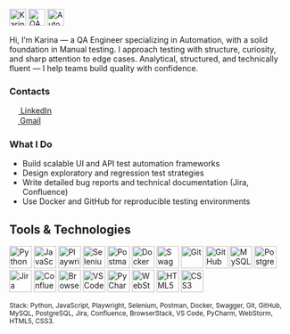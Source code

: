 <p align="left">
  <img src="https://img.shields.io/badge/-Karina%20Ibragimova-3a3a3a?style=for-the-badge&logo=github&logoColor=white" alt="Karina Ibragimova" height="30"/>
  <img src="https://img.shields.io/badge/-QA%20Engineer-557560?style=for-the-badge" alt="QA Engineer" height="30"/>
  <img src="https://img.shields.io/badge/-Automation%20%26%20Manual-c8a487?style=for-the-badge" alt="Automation and Manual" height="30"/>
</p>

Hi, I’m Karina — a QA Engineer specializing in Automation, with a solid foundation in Manual testing.
I approach testing with structure, curiosity, and sharp attention to edge cases.
Analytical, structured, and technically fluent — I help teams build quality with confidence.

### Contacts

[<img src="https://cdn.jsdelivr.net/gh/devicons/devicon/icons/linkedin/linkedin-original.svg" width="16" style="vertical-align:middle;"/> LinkedIn](https://www.linkedin.com/in/i-karina/)  
[<img src="https://www.vectorlogo.zone/logos/gmail/gmail-icon.svg" width="15" style="vertical-align:middle;"/> Gmail](mailto:karinaibragimova54@gmail.com)

### What I Do
- Build scalable UI and API test automation frameworks
- Design exploratory and regression test strategies
- Write detailed bug reports and technical documentation (Jira, Confluence)
- Use Docker and GitHub for reproducible testing environments

##  Tools & Technologies

<p align="left">
  <img src="https://cdn.jsdelivr.net/gh/devicons/devicon/icons/python/python-original.svg" width="40" title="Python"/>
  <img src="https://cdn.jsdelivr.net/gh/devicons/devicon/icons/javascript/javascript-original.svg" width="40" title="JavaScript"/>
  <img src="https://playwright.dev/img/playwright-logo.svg" width="40" title="Playwright"/>
  <img src="https://cdn.jsdelivr.net/gh/devicons/devicon/icons/selenium/selenium-original.svg" width="40" title="Selenium"/>
  <img src="https://www.vectorlogo.zone/logos/getpostman/getpostman-icon.svg" width="40" title="Postman"/>
  <img src="https://cdn.jsdelivr.net/gh/devicons/devicon/icons/docker/docker-original.svg" width="40" title="Docker"/>
  <img src="https://cdn.simpleicons.org/swagger/85EA2D" width="40" title="Swagger"/>
  <img src="https://cdn.jsdelivr.net/gh/devicons/devicon/icons/git/git-original.svg" width="40" title="Git"/>
  <img src="https://cdn.jsdelivr.net/gh/devicons/devicon/icons/github/github-original.svg" width="40" title="GitHub"/>
  <img src="https://cdn.jsdelivr.net/gh/devicons/devicon/icons/mysql/mysql-original.svg" width="40" title="MySQL"/>
  <img src="https://cdn.jsdelivr.net/gh/devicons/devicon/icons/postgresql/postgresql-original.svg" width="40" title="PostgreSQL"/>
  <img src="https://cdn.jsdelivr.net/gh/devicons/devicon/icons/jira/jira-original.svg" width="40" title="Jira"/>
  <img src="https://cdn.jsdelivr.net/gh/devicons/devicon/icons/confluence/confluence-original.svg" width="40" title="Confluence"/>
  <img src="https://www.vectorlogo.zone/logos/browserstack/browserstack-icon.svg" width="40" title="BrowserStack"/>
  <img src="https://cdn.jsdelivr.net/gh/devicons/devicon/icons/vscode/vscode-original.svg" width="40" title="VS Code"/>
  <img src="https://cdn.jsdelivr.net/gh/devicons/devicon/icons/pycharm/pycharm-original.svg" width="40" title="PyCharm"/>
  <img src="https://cdn.jsdelivr.net/gh/devicons/devicon/icons/webstorm/webstorm-original.svg" width="40" title="WebStorm"/>
  <img src="https://cdn.jsdelivr.net/gh/devicons/devicon/icons/html5/html5-original.svg" width="40" title="HTML5"/>
  <img src="https://cdn.jsdelivr.net/gh/devicons/devicon/icons/css3/css3-original.svg" width="40" title="CSS3"/>
</p>

<sub>
Stack: Python, JavaScript, Playwright, Selenium, Postman, Docker, Swagger, Git, GitHub, MySQL, PostgreSQL, Jira, Confluence, BrowserStack, VS Code, PyCharm, WebStorm, HTML5, CSS3.
</sub>
